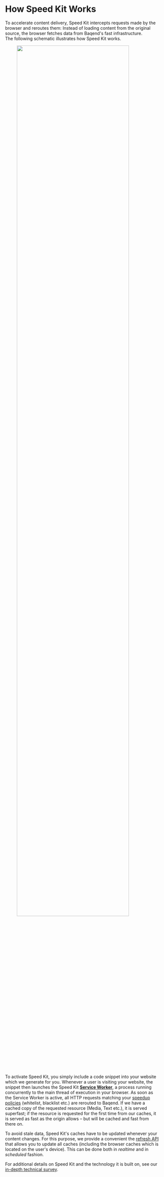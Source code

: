 #  How Speed Kit Works

To accelerate content delivery, Speed Kit intercepts requests made by the browser and reroutes them: 
Instead of loading content from the original source, the browser fetches data from Baqend's fast infrastructure.  
The following schematic illustrates how Speed Kit works. 

<img src="../how-it-works.PNG" style="width:85%; display: block; margin-left: auto; margin-right: auto;">

To activate Speed Kit, you simply include a code snippet into your website which we generate for you. 
Whenever a user is visiting your website, the snippet then launches the Speed Kit [**Service Worker**](https://developer.mozilla.org/en-US/docs/Web/API/Service_Worker_API), a process running concurrently to the main thread of execution in your browser. 
As soon as the Service Worker is active, all HTTP requests matching your [speedup policies](../whiteblacklisting) (whitelist, blacklist etc.) are rerouted to Baqend. 
If we have a cached copy of the requested resource (Media, Text etc.), it is served superfast; if the resource is requested for the first time from our caches, it is served as fast as the origin allows – but will be cached and fast from there on.

To avoid stale data, Speed Kit's caches have to be updated whenever your content changes. 
For this purpose, we provide a convenient the [refresh API](../refreshing) that allows you to update all caches (including the browser caches which is located on the user's device). 
This can be done both in *realtime* and in *scheduled* fashion. 

For additional details on Speed Kit and the technology it is built on, see our [in-depth technical survey](https://medium.baqend.com/the-technology-behind-fast-websites-2638196fa60a#d876). 
